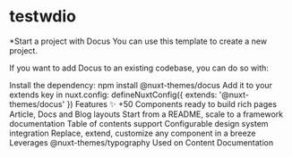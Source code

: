 # testwdio
*Start a project with Docus
You can use this template to create a new project.

If you want to add Docus to an existing codebase, you can do so with:

Install the dependency:
npm install @nuxt-themes/docus
Add it to your extends key in nuxt.config:
defineNuxtConfig({
  extends: '@nuxt-themes/docus'
})
Features ✨
+50 Components ready to build rich pages
Article, Docs and Blog layouts
Start from a README, scale to a framework documentation
Table of contents support
Configurable design system integration
Replace, extend, customize any component in a breeze
Leverages @nuxt-themes/typography
Used on Content Documentation
